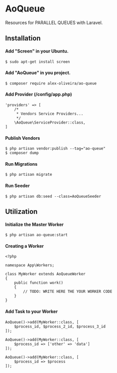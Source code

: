 # AoQueue
Resources for PARALLEL QUEUES with Laravel.

## Installation

#### Add "Screen" in your Ubuntu.
````
$ sudo apt-get install screen
````

#### Add "AoQueue" in you project.
````
$ composer require alex-oliveira/ao-queue
````

#### Add Provider (/config/app.php)
````
'providers' => [
    /*
     * Vendors Service Providers...
     */
    \AoQueue\ServiceProvider::class,
]    
````

#### Publish Vendors
````
$ php artisan vendor:publish --tag="ao-queue"
$ composer dump
````

#### Run Migrations
````
$ php artisan migrate
````

#### Run Seeder
````
$ php artisan db:seed --class=AoQueueSeeder
````

## Utilization

#### Initialize the Master Worker
````
$ php artisan ao-queue:start
````

#### Creating a Worker
````
<?php

namespace App\Workers;

class MyWorker extends AoQueueWorker
{
    public function work()
    {
        // TODO: WRITE HERE THE YOUR WORKER CODE 
    }
}
````

#### Add Task to your Worker
````
AoQueue()->add(MyWorker::class, [
    $process_id, $process_2_id, $process_3_id
]);
````
````
AoQueue()->add(MyWorker::class, [
    $process_id => ['other' => 'data']
]);
````
````
AoQueue()->add(MyWorker::class, [
    $process_id => $process
]);
````

